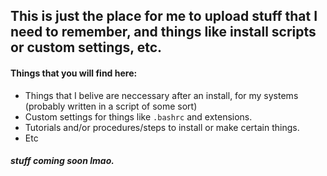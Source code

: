  This is just the place for me to upload stuff that I need to remember, and things like install scripts or custom settings, etc.
-
#### Things that you will find here:
- Things that I belive are neccessary after an install, for my systems (probably written in a script of some sort)
- Custom settings for things like `.bashrc` and extensions.
- Tutorials and/or procedures/steps to install or make certain things.
- Etc
##### stuff coming soon lmao.
